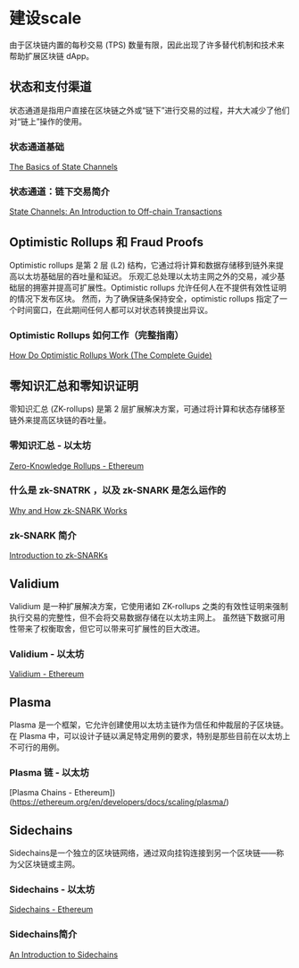 # 建设scale
由于区块链内置的每秒交易 (TPS) 数量有限，因此出现了许多替代机制和技术来帮助扩展区块链 dApp。

## 状态和支付渠道
状态通道是指用户直接在区块链之外或“链下”进行交易的过程，并大大减少了他们对“链上”操作的使用。
                
### 状态通道基础
[The Basics of State Channels](https://education.district0x.io/general-topics/understanding-ethereum/basics-state-channels/)

### 状态通道：链下交易简介
[State Channels: An Introduction to Off-chain Transactions](https://www.talentica.com/blogs/state-channels-an-introduction-to-off-chain-transactions/)

## Optimistic Rollups 和 Fraud Proofs
Optimistic rollups 是第 2 层 (L2) 结构，它通过将计算和数据存储移到链外来提高以太坊基础层的吞吐量和延迟。 乐观汇总处理以太坊主网之外的交易，减少基础层的拥塞并提高可扩展性。Optimistic rollups 允许任何人在不提供有效性证明的情况下发布区块。 然而，为了确保链条保持安全，optimistic rollups 指定了一个时间窗口，在此期间任何人都可以对状态转换提出异议。

### Optimistic Rollups 如何工作（完整指南）
[How Do Optimistic Rollups Work (The Complete Guide)](https://www.alchemy.com/overviews/optimistic-rollups)

## 零知识汇总和零知识证明
零知识汇总 (ZK-rollups) 是第 2 层扩展解决方案，可通过将计算和状态存储移至链外来提高区块链的吞吐量。
                
### 零知识汇总 - 以太坊
[Zero-Knowledge Rollups - Ethereum](https://ethereum.org/en/developers/docs/scaling/zk-rollups)

### 什么是 zk-SNATRK ，以及 zk-SNARK 是怎么运作的
[Why and How zk-SNARK Works](https://medium.com/@imolfar/why-and-how-zk-snark-works-1-introduction-the-medium-of-a-proof-d946e931160)

### zk-SNARK 简介
[Introduction to zk-SNARKs](https://vitalik.ca/general/2021/01/26/snarks.html)
        
## Validium
Validium 是一种扩展解决方案，它使用诸如 ZK-rollups 之类的有效性证明来强制执行交易的完整性，但不会将交易数据存储在以太坊主网上。 虽然链下数据可用性带来了权衡取舍，但它可以带来可扩展性的巨大改进。
                
### Validium - 以太坊
[Validium - Ethereum](https://ethereum.org/en/developers/docs/scaling/validium/)

## Plasma 
Plasma 是一个框架，它允许创建使用以太坊主链作为信任和仲裁层的子区块链。 在 Plasma 中，可以设计子链以满足特定用例的要求，特别是那些目前在以太坊上不可行的用例。
                
### Plasma 链 - 以太坊
[Plasma Chains - Ethereum])(https://ethereum.org/en/developers/docs/scaling/plasma/)
        
## Sidechains
Sidechains是一个独立的区块链网络，通过双向挂钩连接到另一个区块链——称为父区块链或主网。
                
### Sidechains - 以太坊
[Sidechains - Ethereum](https://ethereum.org/en/developers/docs/scaling/sidechains/)

### Sidechains简介
[An Introduction to Sidechains](https://ethereum.org/en/developers/docs/scaling/sidechains/)